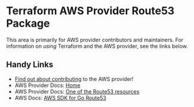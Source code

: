 # Terraform AWS Provider Route53 Package

This area is primarily for AWS provider contributors and maintainers. For information on _using_ Terraform and the AWS provider, see the links below.


## Handy Links

* [Find out about contributing](../../../docs/contributing) to the AWS provider!
* AWS Provider Docs: [Home](https://registry.terraform.io/providers/hashicorp/aws/latest/docs)
* AWS Provider Docs: [One of the Route53 resources](https://registry.terraform.io/providers/hashicorp/aws/latest/docs/resources/route53_delegation_set)
* AWS Docs: [AWS SDK for Go Route53](https://docs.aws.amazon.com/sdk-for-go/api/service/route53/)
